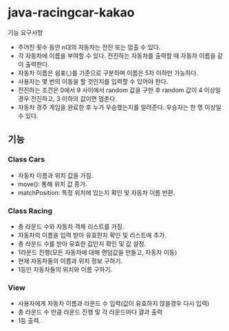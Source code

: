 # java-racingcar-kakao

기능 요구사항
- 주어진 횟수 동안 n대의 자동차는 전진 또는 멈출 수 있다.
- 각 자동차에 이름을 부여할 수 있다. 전진하는 자동차를 출력할 때 자동차 이름을 같이 출력한다.
- 자동차 이름은 쉼표(,)를 기준으로 구분하며 이름은 5자 이하만 가능하다. 
- 사용자는 몇 번의 이동을 할 것인지를 입력할 수 있어야 한다.
- 전진하는 조건은 0에서 9 사이에서 random 값을 구한 후 random 값이 4 이상일 경우 전진하고, 3 이하의 값이면 멈춘다.
- 자동차 경주 게임을 완료한 후 누가 우승했는지를 알려준다. 우승자는 한 명 이상일 수 있다.


## 기능
### Class Cars
 - 자동차 이름과 위치 값을 가짐.
 - move(): 통해 위치 값 증가.
 - matchPosition: 특정 위치에 있는지 확인 및 자동차 이름 반환.

### Class Racing
 - 총 라운드 수와 자동차 객체 리스트를 가짐.
 - 자동차의 이름을 입력 받아 유효한지 확인 및 리스트에 추가.
 - 총 라운드 수를 받아 유효한 값인지 확인 및 값 설정.
 - 1라운드 진행(모든 자동차에 대해 랜덤값을 만들고, 자동차 이동)
 - 현재 자동차들의 이름과 위치 정보 구하기.
 - 1등인 자동차들의 위치와 이름 구하기.

### View
 - 사용자에게 자동차 이름과 라운드 수 입력(값이 유효하지 않을경우 다시 입력)
 - 총 라운드 수 만큼 라운드 진행 및 각 라운드마다 결과 출력
 - 1등 출력.
